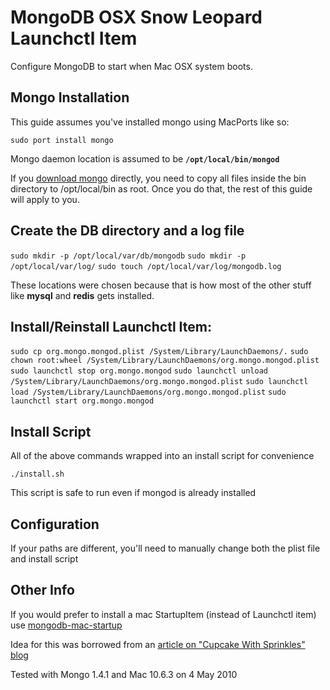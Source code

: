 MongoDB OSX Snow Leopard Launchctl Item
===
Configure MongoDB to start when Mac OSX system boots.

Mongo Installation
---
This guide assumes you've installed mongo using MacPorts like so:

`sudo port install mongo`

Mongo daemon location is assumed to be **`/opt/local/bin/mongod`**

If you [download mongo](http://www.mongodb.org/display/DOCS/Downloads) directly, you need to copy all files inside the bin directory to /opt/local/bin as root. Once you do that, the rest of this guide will apply to you.

Create the DB directory and a log file
---
`sudo mkdir -p /opt/local/var/db/mongodb`
`sudo mkdir -p /opt/local/var/log/`
`sudo touch /opt/local/var/log/mongodb.log`

These locations were chosen because that is how most of the other stuff like **mysql** and **redis** gets installed.

Install/Reinstall Launchctl Item:
---
`sudo cp org.mongo.mongod.plist /System/Library/LaunchDaemons/.`
`sudo chown root:wheel /System/Library/LaunchDaemons/org.mongo.mongod.plist`
`sudo launchctl stop org.mongo.mongod`
`sudo launchctl unload /System/Library/LaunchDaemons/org.mongo.mongod.plist`
`sudo launchctl load /System/Library/LaunchDaemons/org.mongo.mongod.plist`
`sudo launchctl start org.mongo.mongod`

Install Script
---
All of the above commands wrapped into an install script for convenience

`./install.sh`

This script is safe to run even if mongod is already installed

Configuration
---
If your paths are different, you'll need to manually change both the plist file and install script

Other Info
---
If you would prefer to install a mac StartupItem (instead of Launchctl item) use [mongodb-mac-startup](http://github.com/bratta/mongodb-mac-startup)

Idea for this was borrowed from an [article on "Cupcake With Sprinkles" blog](http://www.cupcakewithsprinkles.com/mongodb-startup-item/)

Tested with Mongo 1.4.1 and Mac 10.6.3 on 4 May 2010